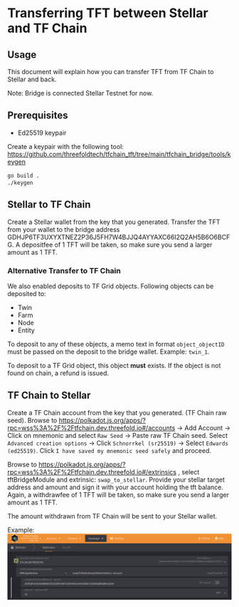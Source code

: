 # Transferring TFT between Stellar and TF Chain

## Usage

This document will explain how you can transfer TFT from TF Chain to Stellar and back.

Note: Bridge is connected Stellar Testnet for now.

## Prerequisites

- Ed25519 keypair

Create a keypair with the following tool: https://github.com/threefoldtech/tfchain_tft/tree/main/tfchain_bridge/tools/keygen

```
go build .
./keygen
```

## Stellar to TF Chain

Create a Stellar wallet from the key that you generated.
Transfer the TFT from your wallet to the bridge address GDHJP6TF3UXYXTNEZ2P36J5FH7W4BJJQ4AYYAXC66I2Q2AH5B6O6BCFG. A depositfee of 1 TFT will be taken, so make sure you send a larger amount as 1 TFT.

### Alternative Transfer to TF Chain

We also enabled deposits to TF Grid objects. Following objects can be deposited to:

- Twin
- Farm
- Node
- Entity

To deposit to any of these objects, a memo text in format `object_objectID` must be passed on the deposit to the bridge wallet. Example: `twin_1`. 

To deposit to a TF Grid object, this object **must** exists. If the object is not found on chain, a refund is issued.

## TF Chain to Stellar

Create a TF Chain account from the key that you generated. (TF Chain raw seed).
Browse to https://polkadot.js.org/apps/?rpc=wss%3A%2F%2Ftfchain.dev.threefold.io#/accounts -> Add Account -> Click on mnemonic and select `Raw Seed` -> Paste raw TF Chain seed. 
Select `Advanced creation options` -> Click `Schnorrkel (sr25519)` -> Select `Edwards (ed25519)`. Click `I have saved my mnemonic seed safely` and proceed.

Browse to https://polkadot.js.org/apps/?rpc=wss%3A%2F%2Ftfchain.dev.threefold.io#/extrinsics , select tftBridgeModule and extrinsic: `swap_to_stellar`. Provide your stellar target address and amount and sign it with your account holding the tft balance.
Again, a withdrawfee of 1 TFT will be taken, so make sure you send a larger amount as 1 TFT.

The amount withdrawn from TF Chain will be sent to your Stellar wallet.

Example: ![swap_to_stellar](swap_to_stellar.png)
